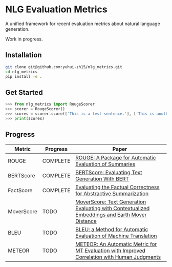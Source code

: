 # NLG Evaluation Metrics

A unified framework for recent evaluation metrics about natural language generation.

Work in progress.

## Installation

```bash
git clone git@github.com:yuhui-zh15/nlg_metrics.git
cd nlg_metrics
pip install -e .
```

## Get Started

```python
>>> from nlg_metrics import RougeScorer
>>> scorer = RougeScorer()
>>> scores = scorer.score(['This is a test sentence.'], ['This is another test sentence.'])
>>> print(scores)
```

## Progress

| Metric     | Progress | Paper                                                        |
| ---------- | -------- | ------------------------------------------------------------ |
| ROUGE      | COMPLETE | [ROUGE: A Package for Automatic Evaluation of Summaries](https://www.aclweb.org/anthology/W04-1013.pdf) |
| BERTScore  | COMPLETE | [BERTScore: Evaluating Text Generation With BERT](https://arxiv.org/pdf/1904.09675.pdf) |
| FactScore  | COMPLETE | [Evaluating the Factual Correctness for Abstractive Summarization](https://cs.stanford.edu/~yuhuiz/assets/reports/factual.pdf) |
| MoverScore | TODO     | [MoverScore: Text Generation Evaluating with Contextualized Embeddings and Earth Mover Distance](https://arxiv.org/abs/1909.02622) |
| BLEU       | TODO     | [BLEU: a Method for Automatic Evaluation of Machine Translation](https://www.aclweb.org/anthology/P02-1040.pdf) |
| METEOR     | TODO     | [METEOR: An Automatic Metric for MT Evaluation with Improved Correlation with Human Judgments](https://www.cs.cmu.edu/~alavie/METEOR/pdf/Banerjee-Lavie-2005-METEOR.pdf) |


